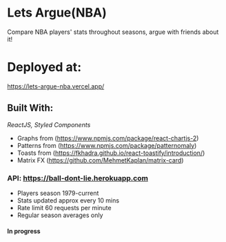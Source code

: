 # Lets Argue(NBA)
Compare NBA players' stats throughout seasons, argue with friends about it!

# Deployed at:
https://lets-argue-nba.vercel.app/


## Built With:
*ReactJS, Styled Components*
* Graphs from (https://www.npmjs.com/package/react-chartjs-2)
* Patterns from (https://www.npmjs.com/package/patternomaly)
* Toasts from (https://fkhadra.github.io/react-toastify/introduction/)
* Matrix FX (https://github.com/MehmetKaplan/matrix-card)


### API: https://ball-dont-lie.herokuapp.com
* Players season 1979-current
* Stats updated approx every 10 mins
* Rate limit 60 requests per minute
* Regular season averages only



#### In progress
